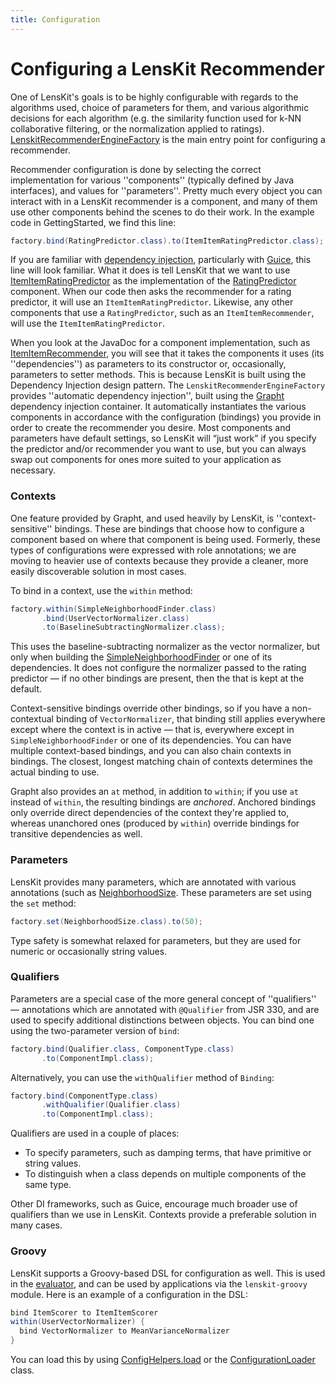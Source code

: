 ```yaml
---
title: Configuration
---
```


# Configuring a LensKit Recommender

[LenskitRecommenderEngineFactory]: http://lenskit.grouplens.org/apidocs/org/grouplens/lenskit/core/LenskitRecommenderEngineFactory.html

One of LensKit's goals is to be highly configurable with regards to
the algorithms used, choice of parameters for them, and various
algorithmic decisions for each algorithm (e.g. the similarity function
used for k-NN collaborative filtering, or the normalization applied to
ratings). [LenskitRecommenderEngineFactory][] is the main entry point
for configuring a recommender.

Recommender configuration is done by selecting the correct
implementation for various ''components'' (typically defined by Java
interfaces), and values for ''parameters''.  Pretty much every object
you can interact with in a LensKit recommender is a component, and
many of them use other components behind the scenes to do their
work. In the example code in GettingStarted, we find this line:

~~~java
factory.bind(RatingPredictor.class).to(ItemItemRatingPredictor.class);
~~~

[ItemItemRatingPredictor]: http://lenskit.grouplens.org/apidocs/org/grouplens/knn/item/ItemItemRatingPredictor.html
[RatingPredictor]: http://lenskit.grouplens.org/apidocs/org/grouplens/lenskit/RatingPredictor.html
[Guice]: https://code.google.com/p/google-guice/
[WP:DI]: http://en.wikipedia.org/wiki/Dependency_injection

If you are familiar with [dependency injection][WP:DI], particularly
with [Guice][], this line will look familiar.  What it does is tell
LensKit that we want to use [ItemItemRatingPredictor][] as the
implementation of the [RatingPredictor][] component. When our code
then asks the recommender for a rating predictor, it will use an
`ItemItemRatingPredictor`. Likewise, any other components that use a
`RatingPredictor`, such as an `ItemItemRecommender`, will use the
`ItemItemRatingPredictor`.

[ItemItemRecommender]: http://lenskit.grouplens.org/apidocs/org/grouplens/lenskit/knn/item/ItemItemRecommender.html
[Grapht]: http://github.com/grouplens/grapht

When you look at the JavaDoc for a component implementation, such as
[ItemItemRecommender][], you will see that it takes the components it
uses (its ''dependencies'') as parameters to its constructor or,
occasionally, parameters to setter methods. This is because LensKit is
built using the Dependency Injection design pattern. The
`LenskitRecommenderEngineFactory` provides ''automatic dependency
injection'', built using the [Grapht][] dependency injection
container. It automatically instantiates the various components in
accordance with the configuration (bindings) you provide in order to
create the recommender you desire.  Most components and parameters
have default settings, so LensKit will “just work” if you specify the
predictor and/or recommender you want to use, but you can always swap
out components for ones more suited to your application as necessary.

### Contexts

One feature provided by Grapht, and used heavily by LensKit, is
''context-sensitive'' bindings. These are bindings that choose how to
configure a component based on where that component is being
used. Formerly, these types of configurations were expressed with role
annotations; we are moving to heavier use of contexts because they
provide a cleaner, more easily discoverable solution in most cases.

To bind in a context, use the `within` method:

~~~java
factory.within(SimpleNeighborhoodFinder.class)
       .bind(UserVectorNormalizer.class)
       .to(BaselineSubtractingNormalizer.class);
~~~

[SimpleNeighborhoodFinder]: http://lenskit.grouplens.org/apidocs/org/grouplens/lenskit/knn/user/SimpleNeighborhoodFinder.html

This uses the baseline-subtracting normalizer as the vector
normalizer, but only when building the [SimpleNeighborhoodFinder][] or
one of its dependencies. It does not configure the normalizer passed
to the rating predictor — if no other bindings are present, then the
that is kept at the default.

Context-sensitive bindings override other bindings, so if you have a
non-contextual binding of `VectorNormalizer`, that binding still
applies everywhere except where the context is in active — that is,
everywhere except in `SimpleNeighborhoodFinder` or one of its
dependencies. You can have multiple context-based bindings, and you
can also chain contexts in bindings. The closest, longest matching
chain of contexts determines the actual binding to use.

Grapht also provides an `at` method, in addition to `within`; if you use `at` instead of `within`, the resulting bindings are *anchored*.  Anchored bindings only override direct dependencies of the context they're applied to, whereas unanchored ones (produced by `within`) override bindings for transitive dependencies as well.

### Parameters

[NeighborhoodSize]: http://lenskit.grouplens.org/apidocs/org/grouplens/lenskit/knn/params/NeighborhoodSize.html

LensKit provides many parameters, which are annotated with various
annotations (such as [NeighborhoodSize][].  These parameters are set
using the `set` method:

~~~java
factory.set(NeighborhoodSize.class).to(50);
~~~

Type safety is somewhat relaxed for parameters, but they are used for
numeric or occasionally string values.

### Qualifiers 

Parameters are a special case of the more general concept of
''qualifiers'' — annotations which are annotated with `@Qualifier`
from JSR 330, and are used to specify additional distinctions between
objects. You can bind one using the two-parameter version of `bind`:

~~~java
factory.bind(Qualifier.class, ComponentType.class)
       .to(ComponentImpl.class);
~~~

Alternatively, you can use the `withQualifier` method of `Binding`:

~~~java
factory.bind(ComponentType.class)
       .withQualifier(Qualifier.class)
       .to(ComponentImpl.class);
~~~

Qualifiers are used in a couple of places:

- To specify parameters, such as damping terms, that have primitive or
  string values.
- To distinguish when a class depends on multiple components of the
  same type.

Other DI frameworks, such as Guice, encourage much broader use of qualifiers than we use in LensKit. Contexts provide a preferable solution in many cases.

### Groovy

LensKit supports a Groovy-based DSL for configuration as well.  This is used in the [evaluator](../evaluator/), and can be used by applications via the `lenskit-groovy` module.  Here is an example of a configuration in the DSL:

~~~groovy
bind ItemScorer to ItemItemScorer
within(UserVectorNormalizer) {
  bind VectorNormalizer to MeanVarianceNormalizer
}
~~~

[load]: http://lenskit.org/apidocs/org/grouplens/lenskit/config/ConfigHelpers.html#load%28java.io.File%29
[ConfigurationLoader]: http://lenskit.org/apidocs/org/grouplens/lenskit/config/ConfigurationLoader.html

You can load this by using [ConfigHelpers.load][load] or the [ConfigurationLoader][] class.
